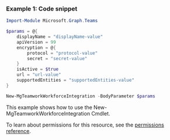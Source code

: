 ### Example 1: Code snippet

```powershellImport-Module Microsoft.Graph.Teams

$params = @{
	displayName = "displayName-value"
	apiVersion = 99
	encryption = @{
		protocol = "protocol-value"
		secret = "secret-value"
	}
	isActive = $true
	url = "url-value"
	supportedEntities = "supportedEntities-value"
}

New-MgTeamworkWorkforceIntegration -BodyParameter $params
```
This example shows how to use the New-MgTeamworkWorkforceIntegration Cmdlet.
To learn about permissions for this resource, see the [permissions reference](/graph/permissions-reference).

